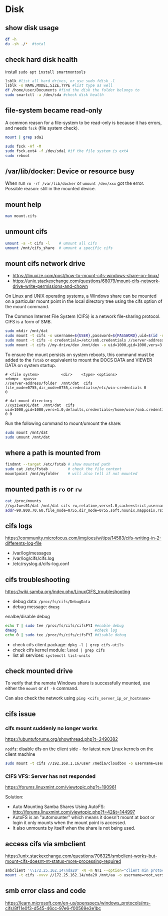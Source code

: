 # Disk

## show disk usage
```sh
df -h
du -sh ./*  #total
```

## check hard disk health
install `sudo apt install smartmontools`
```sh
lsblk #list all hard drives, or use sudo fdisk -l
lsblk -o NAME,MODEL,SIZE,TYPE #list type as well
df /home/user/Documents #find the disk the folder belongs to
sudo smartctl -a /dev/sda #check disk health
```

## file-system became read-only
A common reason for a file-system to be read-only is because it has errors, and needs `fsck` (file system check).
```sh
mount | grep sda1

sudo fsck -Af -M
sudo fsck.ext4 -f /dev/sda1 #if the file system is ext4
sudo reboot
```

## /var/lib/docker: Device or resource busy
When run `rm -rf /var/lib/docker` or `umount /dev/xxx` got the error.
Possible reason: still in the mounted device.

## mount help
```sh
man mount.cifs
```

## unmount cifs
```sh
umount -a -t cifs -l    # umount all cifs
umount /mnt/cifs_share  # umount a specific cifs
```

## mount cifs network drive
- https://linuxize.com/post/how-to-mount-cifs-windows-share-on-linux/
- https://unix.stackexchange.com/questions/68079/mount-cifs-network-drive-write-permissions-and-chown

On Linux and UNIX operating systems, a Windows share can be mounted on a particular mount point 
in the local directory tree using the cifs option of the mount command.

The Common Internet File System (CIFS) is a network file-sharing protocol. CIFS is a form of SMB.
```sh
sudo mkdir /mnt/dat
sudo mount -t cifs -o username=${USER},password=${PASSWORD},uid=$(id -u),gid=$(id -g) //server-address/folder /mnt/dat
sudo mount -t cifs -o credentials=/etc/smb.credentials //server-address/folder /mnt/dat
sudo mount -t cifs //my-drive/dev /mnt/dev -o uid=1000,gid=1000,vers=3.0,defaults,credentials=/home/user/smb.credentials --verbose
```

To ensure the mount persists on system reboots, this command must be added to 
the `fstab` or equivalent to mount the DOCS DATA and VIEWER DATA on system startup.
```
# <file system>          <dir>    <type> <options>                                                   <dump>  <pass>
//server-address/folder  /mnt/dat  cifs  file_mode=0755,dir_mode=0755,credentials=/etc/win-credentials 0       0

# dat mount directory
//xyz1wes01/dat  /mnt/dat  cifs  uid=1000,gid=1000,vers=1.0,defaults,credentials=/home/user/smb.credentials 0 0
```
Run the following command to mount/umount the share:
```sh
sudo mount /mnt/dat
sudo umount /mnt/dat
```

## where a path is mounted from
```sh
findmnt --target /etc/fstab # show mounted path
sudo cat /etc/fstab         # check the file content
mountpoint /mnt/myfolder    # will also tell if not mounted
```

## mounted path is `ro` or `rw`
```sh
cat /proc/mounts
//xyz1wes01/dat /mnt/dat cifs rw,relatime,vers=1.0,cache=strict,username=usr,domain=,uid=1000,forceuid,gid=1000,forcegid,
addr=90.800.70.60,file_mode=0755,dir_mode=0755,soft,nounix,mapposix,rsize=61440,wsize=65536,echo_interval=60,actimeo=1 0 0
```

## cifs logs
https://community.microfocus.com/img/oes/w/tips/14583/cifs-writing-in-2-differents-log-file
- /var/log/messages
- /var/log/cifs/cifs.log
- /etc/rsyslog.d/cifs-log.conf

## cifs troubleshooting
https://wiki.samba.org/index.php/LinuxCIFS_troubleshooting
- debug data: `/proc/fs/cifs/DebugData`
- debug message: `dmesg`

enalbe/disable debug
```sh
echo 7 | sudo tee /proc/fs/cifs/cifsFYI #enable debug
dmesg                                   #check log
echo 0 | sudo tee /proc/fs/cifs/cifsFYI #disable debug
```

- check cifs client package: `dpkg -l | grep cifs-utils`
- check cifs kernel module: `lsmod | grep cifs`
- list all services: `systemctl list-units` 

## check mounted drive
To verify that the remote Windows share is successfully mounted, use either the `mount` or `df -h` command.

Can also check the network using `ping <cifs_server_ip_or_hostname>`

## cifs issue
### cifs mount suddenly no longer works
https://ubuntuforums.org/showthread.php?t=2490382

`nodfs`: disable dfs on the client side - for latest new Linux kernels on the client machine
```sh
sudo mount -t cifs //192.168.1.16/user /media/cloudbox -o username=user,password=xxx,vers=1.0,nodfs
```

### CIFS VFS: Server has not responded
https://forums.linuxmint.com/viewtopic.php?t=190961

Solution: 
- Auto Mounting Samba Shares Using AutoFS: http://forums.linuxmint.com/viewtopic.php?f=42&t=144997
- AutoFS is an "automounter" which means it doesn't mount at boot or login it only mounts when the mount point is accessed.
- It also unmounts by itself when the share is not being used.

## access cifs via smbclient
https://unix.stackexchange.com/questions/706325/smbclient-works-but-mount-cifs-doesnt-nt-status-more-processing-required
```sh
smbclient '\\172.25.162.14\nda20' -N -m NT1 --option="client min protocol"=NT1
mount -t cifs -vvvv //172.25.162.14/nda20 /mnt/aa -o username=root,vers=1.0,guest
```

## smb error class and code
https://learn.microsoft.com/en-us/openspecs/windows_protocols/ms-cifs/8f11e0f3-d545-46cc-97e6-f00569e3e1bc
